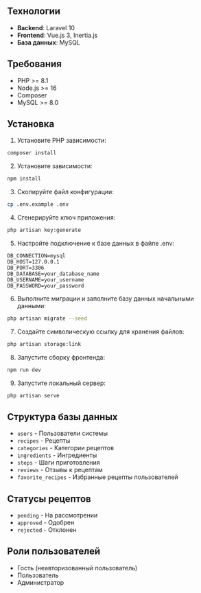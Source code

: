 ## Технологии

- **Backend**: Laravel 10
- **Frontend**: Vue.js 3, Inertia.js
- **База данных**: MySQL

## Требования

- PHP >= 8.1
- Node.js >= 16
- Composer
- MySQL >= 8.0

## Установка

1. Установите PHP зависимости:
```bash
composer install
```

2. Установите зависимости:
```bash
npm install
```

3. Скопируйте файл конфигурации:
```bash
cp .env.example .env
```

4. Сгенерируйте ключ приложения:
```bash
php artisan key:generate
```

5. Настройте подключение к базе данных в файле .env:
```
DB_CONNECTION=mysql
DB_HOST=127.0.0.1
DB_PORT=3306
DB_DATABASE=your_database_name
DB_USERNAME=your_username
DB_PASSWORD=your_password
```

6. Выполните миграции и заполните базу данных начальными данными:
```bash
php artisan migrate --seed
```

7. Создайте символическую ссылку для хранения файлов:
```bash
php artisan storage:link
```

8. Запустите сборку фронтенда:
```bash
npm run dev
```

9. Запустите локальный сервер:
```bash
php artisan serve
```

## Структура базы данных

- `users` - Пользователи системы
- `recipes` - Рецепты
- `categories` - Категории рецептов
- `ingredients` - Ингредиенты
- `steps` - Шаги приготовления
- `reviews` - Отзывы к рецептам
- `favorite_recipes` - Избранные рецепты пользователей

## Статусы рецептов

- `pending` - На рассмотрении
- `approved` - Одобрен
- `rejected` - Отклонен

## Роли пользователей

- Гость (неавторизованный пользователь)
- Пользователь
- Администратор
